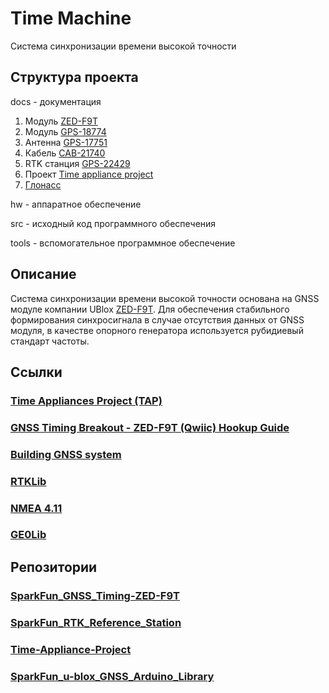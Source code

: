 # Time Machine

Система синхронизации времени высокой точности

## Структура проекта

docs - документация
1. Модуль [ZED-F9T](https://www.u-blox.com/en/product/zed-f9t-module)
2. Модуль [GPS-18774](https://www.sparkfun.com/products/18774)
3. Антенна [GPS-17751](https://www.sparkfun.com/products/17751)
4. Кабель [CAB-21740](https://www.sparkfun.com/products/21740)
5. RTK станция [GPS-22429](https://www.sparkfun.com/products/22429)
6. Проект [Time appliance project](https://www.opencompute.org/wiki/Time_Appliances_Project)
7. [Глонасс](https://russianspacesystems.ru/bussines/navigation/sdkm/vysokotochnoe-mestoopredelenie/)

hw - аппаратное обеспечение

src - исходный код программного обеспечения

tools - вспомогательное программное обеспечение

## Описание

Система синхронизации времени высокой точности основана на GNSS модуле компании UBlox [ZED-F9T](https://www.u-blox.com/en/product/zed-f9t-module).
Для обеспечения стабильного формирования синхросигнала в случае отсутствия данных от GNSS модуля, в качестве опорного генератора используется рубидиевый стандарт частоты.


## Ссылки

### [Time Appliances Project (TAP)](https://www.opencompute.org/projects/time-appliances-project-tap)
### [GNSS Timing Breakout - ZED-F9T (Qwiic) Hookup Guide](https://learn.sparkfun.com/tutorials/gnss-timing-breakout---zed-f9t-qwiic-hookup-guide?_ga=2.188865775.555973505.1687876556-1904890489.1687876556)
### [Building GNSS system](https://www.sparkfun.com/gps)
### [RTKLib](https://rtklib.com/)
### [NMEA 4.11](https://gpsd.gitlab.io/gpsd/NMEA.html)
### [GE0Lib](https://ge0mlib.com/papers.html)

## Репозитории
### [SparkFun_GNSS_Timing-ZED-F9T](https://github.com/sparkfun/SparkFun_GNSS_Timing-ZED-F9T)
### [SparkFun_RTK_Reference_Station](https://github.com/sparkfun/SparkFun_RTK_Reference_Station)
### [Time-Appliance-Project](https://github.com/opencomputeproject/Time-Appliance-Project)
### [SparkFun_u-blox_GNSS_Arduino_Library](https://github.com/sparkfun/SparkFun_u-blox_GNSS_Arduino_Library)